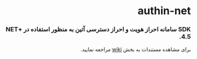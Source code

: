 **<h1 dir="rtl">authin-net</h1>**

<h3 dir="rtl">SDK  سامانه احراز هویت و احراز دسترسی آتین به منظور استفاده در +NET 4.5.</h3>

<p dir="rtl">برای مشاهده مستندات به بخش <a href="https://github.com/authiniam/authin-net/wiki">wiki</a> مراجعه نمایید.</p>
